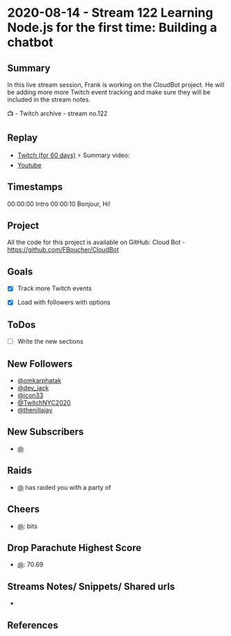 
# 2020-08-14 - Stream 122 Learning Node.js for the first time: Building a chatbot

Summary
-------

In this live stream session, Frank is working on the CloudBot project. He will be adding more more Twitch event tracking and make sure they will be included in the stream notes. 

📺 - Twitch archive - stream no.122

Replay
------

- [Twitch (for 60 days)](https://www.twitch.tv/videos/)
⚡ Summary video:
- [Youtube]()


Timestamps
--------

00:00:00 Intro
00:00:10 Bonjour, Hi!


Project
-------

All the code for this project is available on GitHub: Cloud Bot - https://github.com/FBoucher/CloudBot




Goals
-----

- [X] Track more Twitch events
- [X] Load with followers with options



ToDos
-----
- [ ] Write the new sections


New Followers
-------------

- [@omkarphatak](https://www.twitch.tv/omkarphatak)
- [@dev_jack](https://www.twitch.tv/dev_jack)
- [@icon33](https://www.twitch.tv/icon33)
- [@TwitchNYC2020](https://www.twitch.tv/TwitchNYC2020)
- [@thenillajay](https://www.twitch.tv/thenillajay)

 

New Subscribers
---------------

- [@](https://www.twitch.tv/)


Raids
------

- [@](https://www.twitch.tv/) has raided you with a party of 



Cheers
------

- [@](https://www.twitch.tv/):  bits


Drop Parachute Highest Score
----------------------------

- [@](https://www.twitch.tv/):  70.69



Streams Notes/ Snippets/ Shared urls
-----------------------------------

- 


References
----------

